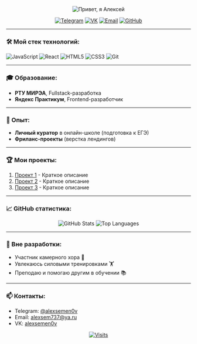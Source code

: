<div align="center">

<!-- Заголовок с фиксированной анимацией -->
<img src="https://readme-typing-svg.herokuapp.com?font=Fira+Code&weight=600&size=24&duration=4000&pause=1000&color=22D3F7&center=true&width=500&lines=Привет,+я+Алексей+👋;Фронтенд-разработчик+из+Москвы;Студент+РТУ+МИРЭА;Люблю+творить" alt="Привет, я Алексей" />

<!-- Социальные сети -->
[![Telegram](https://img.shields.io/badge/-Telegram-26A5E4?style=for-the-badge&logo=telegram)](https://t.me/alexsemen0v)
[![VK](https://img.shields.io/badge/-VK-0077FF?style=for-the-badge&logo=vk)](https://m.vk.com/alexsemen0v)
[![Email](https://img.shields.io/badge/-Email-D14836?style=for-the-badge&logo=gmail)](mailto:alexsem737@ya.ru)
[![GitHub](https://img.shields.io/badge/-GitHub-181717?style=for-the-badge&logo=github)](https://github.com/al7xey)

</div>

---

### 🛠 Мой стек технологий:
![JavaScript](https://img.shields.io/badge/-JavaScript-F7DF1E?logo=javascript&logoColor=black)
![React](https://img.shields.io/badge/-React-61DAFB?logo=react&logoColor=black)
![HTML5](https://img.shields.io/badge/-HTML5-E34F26?logo=html5)
![CSS3](https://img.shields.io/badge/-CSS3-1572B6?logo=css3)
![Git](https://img.shields.io/badge/-Git-F05032?logo=git)

---

### 🎓 Образование:
- **РТУ МИРЭА**, Fullstack-разработка
- **Яндекс Практикум**, Frontend-разработчик

---

### 💼 Опыт:
- **Личный куратор** в онлайн-школе (подготовка к ЕГЭ)
- **Фриланс-проекты** (верстка лендингов)

---

### 🏆 Мои проекты:
1. [Проект 1](https://github.com/al7xey/) - Краткое описание
2. [Проект 2](https://github.com/al7xey/) - Краткое описание
3. [Проект 3](https://github.com/al7xey/) - Краткое описание

---

### 📈 GitHub статистика:
<div align="center">
  
![GitHub Stats](https://github-readme-stats.vercel.app/api?username=al7xey&show_icons=true&theme=radical)
![Top Languages](https://github-readme-stats.vercel.app/api/top-langs/?username=al7xey&layout=compact&theme=radical)

</div>

---

### 🎵 Вне разработки:
- Участник камерного хора 🎤
- Увлекаюсь силовыми тренировками 🏋️
- Преподаю и помогаю другим в обучении 📚

---

### 📫 Контакты:
- Telegram: [@alexsemen0v](https://t.me/alexsemen0v)
- Email: [alexsem737@ya.ru](mailto:alexsem737@ya.ru)
- VK: [alexsemen0v](https://m.vk.com/alexsemen0v)

<div align="center">
  
[![Visits](https://komarev.com/ghpvc/?username=al7xey&color=blueviolet&label=Profile+Views)](https://github.com/al7xey)

</div>
